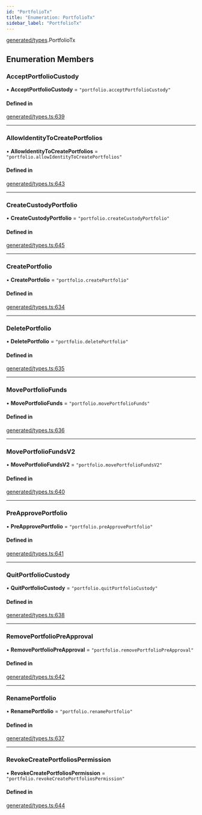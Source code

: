 ```yaml
---
id: "PortfolioTx"
title: "Enumeration: PortfolioTx"
sidebar_label: "PortfolioTx"
---
```


[generated/types](../../../../modules/Generated/Types/Types.md).PortfolioTx

## Enumeration Members

### AcceptPortfolioCustody

• **AcceptPortfolioCustody** = ``"portfolio.acceptPortfolioCustody"``

#### Defined in

[generated/types.ts:639](https://github.com/PolymeshAssociation/polymesh-sdk/blob/c53723bab/src/generated/types.ts#L639)

___

### AllowIdentityToCreatePortfolios

• **AllowIdentityToCreatePortfolios** = ``"portfolio.allowIdentityToCreatePortfolios"``

#### Defined in

[generated/types.ts:643](https://github.com/PolymeshAssociation/polymesh-sdk/blob/c53723bab/src/generated/types.ts#L643)

___

### CreateCustodyPortfolio

• **CreateCustodyPortfolio** = ``"portfolio.createCustodyPortfolio"``

#### Defined in

[generated/types.ts:645](https://github.com/PolymeshAssociation/polymesh-sdk/blob/c53723bab/src/generated/types.ts#L645)

___

### CreatePortfolio

• **CreatePortfolio** = ``"portfolio.createPortfolio"``

#### Defined in

[generated/types.ts:634](https://github.com/PolymeshAssociation/polymesh-sdk/blob/c53723bab/src/generated/types.ts#L634)

___

### DeletePortfolio

• **DeletePortfolio** = ``"portfolio.deletePortfolio"``

#### Defined in

[generated/types.ts:635](https://github.com/PolymeshAssociation/polymesh-sdk/blob/c53723bab/src/generated/types.ts#L635)

___

### MovePortfolioFunds

• **MovePortfolioFunds** = ``"portfolio.movePortfolioFunds"``

#### Defined in

[generated/types.ts:636](https://github.com/PolymeshAssociation/polymesh-sdk/blob/c53723bab/src/generated/types.ts#L636)

___

### MovePortfolioFundsV2

• **MovePortfolioFundsV2** = ``"portfolio.movePortfolioFundsV2"``

#### Defined in

[generated/types.ts:640](https://github.com/PolymeshAssociation/polymesh-sdk/blob/c53723bab/src/generated/types.ts#L640)

___

### PreApprovePortfolio

• **PreApprovePortfolio** = ``"portfolio.preApprovePortfolio"``

#### Defined in

[generated/types.ts:641](https://github.com/PolymeshAssociation/polymesh-sdk/blob/c53723bab/src/generated/types.ts#L641)

___

### QuitPortfolioCustody

• **QuitPortfolioCustody** = ``"portfolio.quitPortfolioCustody"``

#### Defined in

[generated/types.ts:638](https://github.com/PolymeshAssociation/polymesh-sdk/blob/c53723bab/src/generated/types.ts#L638)

___

### RemovePortfolioPreApproval

• **RemovePortfolioPreApproval** = ``"portfolio.removePortfolioPreApproval"``

#### Defined in

[generated/types.ts:642](https://github.com/PolymeshAssociation/polymesh-sdk/blob/c53723bab/src/generated/types.ts#L642)

___

### RenamePortfolio

• **RenamePortfolio** = ``"portfolio.renamePortfolio"``

#### Defined in

[generated/types.ts:637](https://github.com/PolymeshAssociation/polymesh-sdk/blob/c53723bab/src/generated/types.ts#L637)

___

### RevokeCreatePortfoliosPermission

• **RevokeCreatePortfoliosPermission** = ``"portfolio.revokeCreatePortfoliosPermission"``

#### Defined in

[generated/types.ts:644](https://github.com/PolymeshAssociation/polymesh-sdk/blob/c53723bab/src/generated/types.ts#L644)

